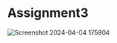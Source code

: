 # Assignment3



![Screenshot 2024-04-04 175804](https://github.com/jessburkhart/Assignment3/assets/113187264/a5d22b87-a593-4a2a-b6c6-12b5b4fd16d5)
